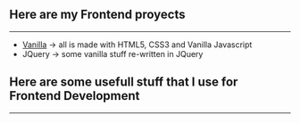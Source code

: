 Here are my Frontend proyects
-----------------------------

* * *

*   [Vanilla](https://github.com/sevensuii/holamundo/tree/main/FrontEnd/Vanilla) \-> all is made with HTML5, CSS3 and Vanilla Javascript
*   JQuery -> some vanilla stuff re-written in JQuery

  

  

  

  

Here are some usefull stuff that I use for Frontend Development
---------------------------------------------------------------

* * *
